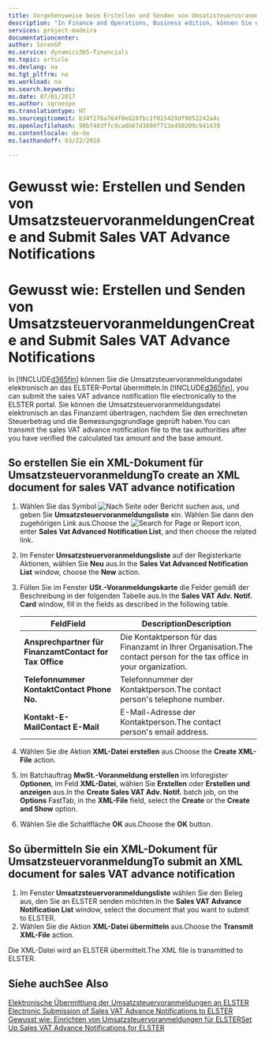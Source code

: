 ```yaml
---
title: Vorgehensweise beim Erstellen und Senden von Umsatzsteuervoranmeldungen
description: "In Finance and Operations, Business edition, können Sie die Umsatzsteuervoranmeldungsdatei elektronisch an das ELSTER-Portal übermitteln. Sie können die Umsatzsteuervoranmeldungsdatei elektronisch an das Finanzamt übertragen, nachdem Sie den errechneten Steuerbetrag und die Bemessungsgrundlage geprüft haben."
services: project-madeira
documentationcenter: 
author: SorenGP
ms.service: dynamics365-financials
ms.topic: article
ms.devlang: na
ms.tgt_pltfrm: na
ms.workload: na
ms.search.keywords: 
ms.date: 07/01/2017
ms.author: sgroespe
ms.translationtype: HT
ms.sourcegitcommit: b34f276a764f0e828fbc1f015429df9852242a4c
ms.openlocfilehash: 90bf403ffc9ca0b67d3690f713e450209c941439
ms.contentlocale: de-de
ms.lasthandoff: 03/22/2018

---
```

# <a name="create-and-submit-sales-vat-advance-notifications"></a><span data-ttu-id="2f25c-104">Gewusst wie: Erstellen und Senden von Umsatzsteuervoranmeldungen</span><span class="sxs-lookup"><span data-stu-id="2f25c-104">Create and Submit Sales VAT Advance Notifications</span></span>

# <a name="create-and-submit-sales-vat-advance-notifications"></a><span data-ttu-id="2f25c-105">Gewusst wie: Erstellen und Senden von Umsatzsteuervoranmeldungen</span><span class="sxs-lookup"><span data-stu-id="2f25c-105">Create and Submit Sales VAT Advance Notifications</span></span>
<span data-ttu-id="2f25c-106">In [!INCLUDE[d365fin](../../includes/d365fin_md.md)] können Sie die Umsatzsteuervoranmeldungsdatei elektronisch an das ELSTER-Portal übermitteln.</span><span class="sxs-lookup"><span data-stu-id="2f25c-106">In [!INCLUDE[d365fin](../../includes/d365fin_md.md)], you can submit the sales VAT advance notification file electronically to the ELSTER portal.</span></span> <span data-ttu-id="2f25c-107">Sie können die Umsatzsteuervoranmeldungsdatei elektronisch an das Finanzamt übertragen, nachdem Sie den errechneten Steuerbetrag und die Bemessungsgrundlage geprüft haben.</span><span class="sxs-lookup"><span data-stu-id="2f25c-107">You can transmit the sales VAT advance notification file to the tax authorities after you have verified the calculated tax amount and the base amount.</span></span>  

## <a name="to-create-an-xml-document-for-sales-vat-advance-notification"></a><span data-ttu-id="2f25c-108">So erstellen Sie ein XML-Dokument für Umsatzsteuervoranmeldung</span><span class="sxs-lookup"><span data-stu-id="2f25c-108">To create an XML document for sales VAT advance notification</span></span>  

1.  <span data-ttu-id="2f25c-109">Wählen Sie das Symbol ![Nach Seite oder Bericht suchen](../../media/ui-search/search_small.png "Symbol „Nach Seite oder Bericht suchen”") aus, und geben Sie **Umsatzsteuervoranmeldungsliste** ein. Wählen Sie dann den zugehörigen Link aus.</span><span class="sxs-lookup"><span data-stu-id="2f25c-109">Choose the ![Search for Page or Report](../../media/ui-search/search_small.png "Search for Page or Report icon") icon, enter **Sales Vat Advanced Notification List**, and then choose the related link.</span></span>  
2.  <span data-ttu-id="2f25c-110">Im Fenster **Umsatzsteuervoranmeldungsliste** auf der Registerkarte Aktionen, wählen Sie **Neu** aus.</span><span class="sxs-lookup"><span data-stu-id="2f25c-110">In the **Sales Vat Advanced Notification List** window, choose the **New** action.</span></span>  
3.  <span data-ttu-id="2f25c-111">Füllen Sie im Fenster **USt.-Voranmeldungskarte** die Felder gemäß der Beschreibung in der folgenden Tabelle aus.</span><span class="sxs-lookup"><span data-stu-id="2f25c-111">In the **Sales VAT Adv. Notif. Card** window, fill in the fields as described in the following table.</span></span>  

    |<span data-ttu-id="2f25c-112">Feld</span><span class="sxs-lookup"><span data-stu-id="2f25c-112">Field</span></span>|<span data-ttu-id="2f25c-113">Description</span><span class="sxs-lookup"><span data-stu-id="2f25c-113">Description</span></span>|  
    |------------------------------------|---------------------------------------|  
    |<span data-ttu-id="2f25c-114">**Ansprechpartner für Finanzamt**</span><span class="sxs-lookup"><span data-stu-id="2f25c-114">**Contact for Tax Office**</span></span>|<span data-ttu-id="2f25c-115">Die Kontaktperson für das Finanzamt in Ihrer Organisation.</span><span class="sxs-lookup"><span data-stu-id="2f25c-115">The contact person for the tax office in your organization.</span></span>|  
    |<span data-ttu-id="2f25c-116">**Telefonnummer Kontakt**</span><span class="sxs-lookup"><span data-stu-id="2f25c-116">**Contact Phone No.**</span></span>|<span data-ttu-id="2f25c-117">Telefonnummer der Kontaktperson.</span><span class="sxs-lookup"><span data-stu-id="2f25c-117">The contact person's telephone number.</span></span>|  
    |<span data-ttu-id="2f25c-118">**Kontakt-E-Mail**</span><span class="sxs-lookup"><span data-stu-id="2f25c-118">**Contact E-Mail**</span></span>|<span data-ttu-id="2f25c-119">E-Mail-Adresse der Kontaktperson.</span><span class="sxs-lookup"><span data-stu-id="2f25c-119">The contact person's email address.</span></span>|  

5.  <span data-ttu-id="2f25c-120">Wählen Sie die Aktion **XML-Datei erstellen** aus.</span><span class="sxs-lookup"><span data-stu-id="2f25c-120">Choose the **Create XML-File** action.</span></span>  
6.  <span data-ttu-id="2f25c-121">Im Batchauftrag **MwSt.-Voranmeldung erstellen** im Inforegister **Optionen**, im Feld **XML-Datei**, wählen Sie **Erstellen** oder **Erstellen und anzeigen** aus.</span><span class="sxs-lookup"><span data-stu-id="2f25c-121">In the **Create Sales VAT Adv. Notif.** batch job, on the **Options** FastTab, in the **XML-File** field, select the **Create** or the **Create and Show** option.</span></span>  
7.  <span data-ttu-id="2f25c-122">Wählen Sie die Schaltfläche **OK** aus.</span><span class="sxs-lookup"><span data-stu-id="2f25c-122">Choose the **OK** button.</span></span>  

## <a name="to-submit-an-xml-document-for-sales-vat-advance-notification"></a><span data-ttu-id="2f25c-123">So übermitteln Sie ein XML-Dokument für Umsatzsteuervoranmeldung</span><span class="sxs-lookup"><span data-stu-id="2f25c-123">To submit an XML document for sales VAT advance notification</span></span>  

1.  <span data-ttu-id="2f25c-124">Im Fenster **Umsatzsteuervoranmeldungsliste** wählen Sie den Beleg aus, den Sie an ELSTER senden möchten.</span><span class="sxs-lookup"><span data-stu-id="2f25c-124">In the **Sales VAT Advance Notification List** window, select the document that you want to submit to ELSTER.</span></span>  
2.  <span data-ttu-id="2f25c-125">Wählen Sie die Aktion **XML-Datei übermitteln** aus.</span><span class="sxs-lookup"><span data-stu-id="2f25c-125">Choose the **Transmit XML-File** action.</span></span>  

<span data-ttu-id="2f25c-126">Die XML-Datei wird an ELSTER übermittelt.</span><span class="sxs-lookup"><span data-stu-id="2f25c-126">The XML file is transmitted to ELSTER.</span></span>  

## <a name="see-also"></a><span data-ttu-id="2f25c-127">Siehe auch</span><span class="sxs-lookup"><span data-stu-id="2f25c-127">See Also</span></span>  
 <span data-ttu-id="2f25c-128">[Elektronische Übermittlung der Umsatzsteuervoranmeldungen an ELSTER](electronic-submission-of-sales-vat-advance-notifications-to-elster.md) </span><span class="sxs-lookup"><span data-stu-id="2f25c-128">[Electronic Submission of Sales VAT Advance Notifications to ELSTER](electronic-submission-of-sales-vat-advance-notifications-to-elster.md) </span></span>  
 [<span data-ttu-id="2f25c-129">Gewusst wie: Einrichten von Umsatzsteuervoranmeldungen für ELSTER</span><span class="sxs-lookup"><span data-stu-id="2f25c-129">Set Up Sales VAT Advance Notifications for ELSTER</span></span>](how-to-set-up-sales-vat-advance-notifications-for-elster.md)

